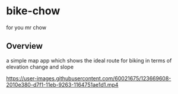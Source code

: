 # bike-chow
for you mr chow

## Overview
a simple map app which shows the ideal route for biking in terms of elevation change and slope


https://user-images.githubusercontent.com/60021675/123669608-2010e380-d7f1-11eb-9263-1164751ae1d1.mp4


